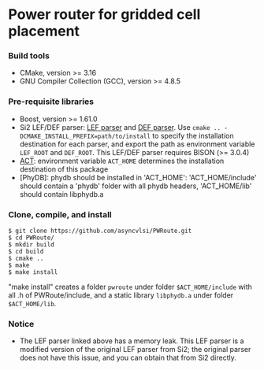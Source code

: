 # Power router for gridded cell placement

### Build tools
* CMake, version >= 3.16
* GNU Compiler Collection (GCC), version >= 4.8.5

### Pre-requisite libraries
* Boost, version >= 1.61.0
* Si2 LEF/DEF parser: [LEF parser](https://github.com/The-OpenROAD-Project/lef) and [DEF parser](https://github.com/The-OpenROAD-Project/def). Use `cmake .. -DCMAKE_INSTALL_PREFIX=path/to/install` to specify the installation destination for each parser, and export the path as environment variable `LEF_ROOT` and `DEF_ROOT`. This LEF/DEF parser requires BISON (>= 3.0.4)
* [ACT](https://github.com/asyncvlsi/act): environment variable `ACT_HOME` determines the installation destination of this package
* [PhyDB]: phydb should be installed in 'ACT_HOME': 'ACT_HOME/include' should contain a 'phydb' folder with all phydb headers, 'ACT_HOME/lib' should contain libphydb.a

### Clone, compile, and install
    $ git clone https://github.com/asyncvlsi/PWRoute.git
    $ cd PWRoute/
    $ mkdir build
    $ cd build
    $ cmake ..
    $ make
    $ make install
 "make install" creates a folder `pwroute` under folder `$ACT_HOME/include` with all .h of PWRoute/include, and a static library `libphydb.a` under folder `$ACT_HOME/lib`.

### Notice
* The LEF parser linked above has a memory leak. This LEF parser is a modified version of the original LEF parser from Si2; the original parser does not have this issue, and you can obtain that from Si2 directly.
